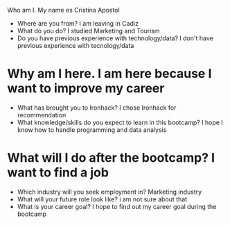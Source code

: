 Who am I. My name es Cristina Apostol

* Where are you from? I am leaving in Cadiz
* What do you do? I studied Marketing and Tourism
* Do you have previous experience with technology/data? I don't have previous experience with tecnology/data

# Why am I here. I am here because I want to improve my career

* What has brought you to Ironhack? I chose Ironhack for recommendation
* What knowledge/skills do you expect to learn in this bootcamp? I hope I know how to handle programming and data analysis

# What will I do after the bootcamp? I want to find a job

* Which industry will you seek employment in? Marketing industry
* What will your future role look like? i am not sure about that
* What is your career goal? I hope to find out my career goal during the bootcamp